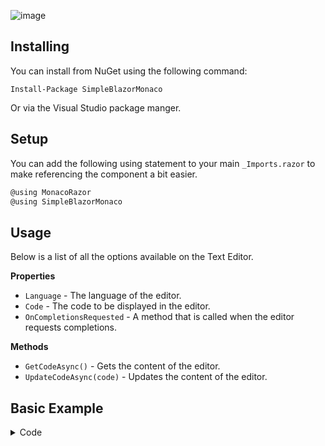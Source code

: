 ![image](https://raw.github.com/user-attachments/assets/5c6657f5-530a-4008-898d-148f47fb9b22)

## Installing

You can install from NuGet using the following command:

`Install-Package SimpleBlazorMonaco`

Or via the Visual Studio package manger.

## Setup

You can add the following using statement to your main `_Imports.razor` to make referencing the component a bit easier.

```cs
@using MonacoRazor
@using SimpleBlazorMonaco
```

## Usage

Below is a list of all the options available on the Text Editor.

**Properties**

- `Language` - The language of the editor.
- `Code`  - The code to be displayed in the editor.
- `OnCompletionsRequested`  - A method that is called when the editor requests completions.

**Methods**

- `GetCodeAsync()` - Gets the content of the editor.
- `UpdateCodeAsync(code)` - Updates the content of the editor.

## Basic Example

<details>
<summary>Code</summary>

```cs
@page "/"
@using MonacoRazor
@using SimpleBlazorMonaco
<h1>Hello, world!</h1>

Welcome to your new app.

<CodeEditor @ref="@MonacoCodeEditor" Language="csharp" Code="@CurrentScript" OnCompletionsRequested="GetCompletionsAsync" />
<br />
<button @onclick="GetCode">Get Code</button>&nbsp;
<button @onclick="UpdateCode">Update Code</button>

@if (!string.IsNullOrEmpty(Message))
{
    <div class="modal fade show" tabindex="-1" role="dialog" style="display: block;" aria-modal="true">
        <div class="modal-dialog" role="document">
            <div class="modal-content">
                <div class="modal-header">
                    <h5 class="modal-title">Current Script</h5>
                </div>
                <div class="modal-body">
                    <div style="max-height: 300px; overflow-y: auto;">
                        <CodeEditor Language="csharp" Code="@Message" />
                    </div>
                </div>
                <div class="modal-footer">
                    <button type="button" class="btn btn-secondary" 
                    data-bs-dismiss="modal" @onclick="CloseMessagePopup">Close</button>
                </div>
            </div>
        </div>
    </div>
    <div class="modal-backdrop fade show"></div>
}

@code {
    CodeEditor MonacoCodeEditor;
    string CurrentScript = "";
    string SampleScript = @"namespace Sample
    {
        public class MyClass
        {
        }
    }";

    protected override void OnInitialized()
    {
        CurrentScript = SampleScript;
    }

    Task<Suggestion[]> GetCompletionsAsync(string currentValue, Position position)
    {
        return Task.FromResult(new[]
        {
            new Suggestion {Label = "From C#", InsertText = "From C#" },
            new Suggestion {Label = "OK", InsertText = "OK" },
        });
    }

    private async Task GetCode()
    {
        CurrentScript = await MonacoCodeEditor.GetCodeAsync();
        Message = CurrentScript;
    }

    private async Task UpdateCode()
    {
        await MonacoCodeEditor.UpdateCodeAsync(SampleScript);
    }

    private string Message = "";

    private void CloseMessagePopup()
    {
        Message = "";
    }
}
```

</details>